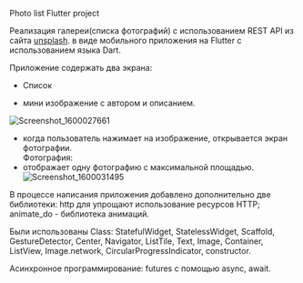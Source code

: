 Photo list
Flutter project

Реализация галереи(списка фотографий) с использованием REST API из сайта <a href="https://unsplash.com/">unsplash</a>.  в виде мобильного приложения на Flutter с использованием языка Dart.

Приложение содержать два экрана:
* Список
- мини изображение с автором и описанием.<br>

![Screenshot_1600027661](https://user-images.githubusercontent.com/47691558/93027736-b8016000-f617-11ea-9107-3269dc5e8756.png)

- когда пользователь нажимает на изображение, открывается экран фотографии.<br>
Фотография:
- отображает одну фотографию с максимальной площадью.<br>
![Screenshot_1600031495](https://user-images.githubusercontent.com/47691558/93028808-fe0df200-f61e-11ea-902f-f1c7a11d019b.png)

В процессе написания приложения добавлено дополнительно две библиотеки:
http для упрощают использование ресурсов HTTP;
animate_do - библиотека анимаций.

Были использованы Class: StatefulWidget, StatelessWidget, Scaffold, GestureDetector, Center, Navigator, ListTile, Text, Image, Container, ListView, Image.network, CircularProgressIndicator, constructor.

Асинхронное программирование: futures с помощью async, await.
